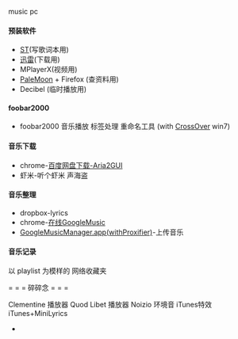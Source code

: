 
music pc

#### 预装软件
- [ST](https://github.com/7900ms/00nottheater_deserted/tree/master/Usage_Manual/ST)(写歌词本用)
- [迅雷](https://github.com/7900ms/00nottheater_deserted/tree/master/Installation_Manual/Thunder)(下载用)
- MPlayerX(视频用)
- [PaleMoon](https://github.com/7900ms/00nottheater_deserted/tree/master/Usage_Manual/PaleMoon) + Firefox (查资料用)
- Decibel (临时播放用)

#### foobar2000
- foobar2000
音乐播放 标签处理 重命名工具 (with [CrossOver](https://github.com/7900ms/00nottheater_deserted/tree/master/Usage_Manual/CrossOver) win7)

#### 音乐下载
- chrome-[百度网盘下载-Aria2GUI](https://github.com/7900ms/00nottheater_deserted/tree/master/Usage_Manual/baiduWangpan)
- 虾米-听个虾米 声海盗

#### 音乐整理
- dropbox-lyrics
- chrome-[在线GoogleMusic](https://github.com/7900ms/00nottheater_deserted/blob/master/Usage_Manual/GoogleMusicOnChrome.md)
- [GoogleMusicManager.app(withProxifier)](https://github.com/7900ms/00nottheater_deserted/tree/master/Installation_Manual/GoogleMusicManager-withProxifier)-上传音乐





#### 音乐记录
以 playlist 为模样的 网络收藏夹

= = = 碎碎念 = = =

Clementine 播放器
Quod Libet 播放器
Noizio 环境音
iTunes特效
iTunes+MiniLyrics

-
